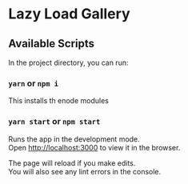 # Lazy Load Gallery


## Available Scripts

In the project directory, you can run:

### `yarn` or `npm i`

This installs th enode modules


### `yarn start` or `npm start`

Runs the app in the development mode.\
Open [http://localhost:3000](http://localhost:3000) to view it in the browser.

The page will reload if you make edits.\
You will also see any lint errors in the console.

